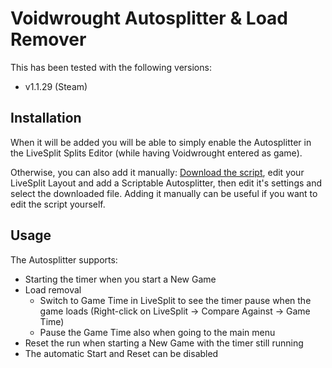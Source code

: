 # Voidwrought Autosplitter & Load Remover
This has been tested with the following versions:

* v1.1.29 (Steam)

## Installation

When it will be added you will be able to simply enable the Autosplitter in the LiveSplit Splits Editor (while having Voidwrought entered as game).

Otherwise, you can also add it manually: [Download the script](), edit your LiveSplit Layout and add a Scriptable Autosplitter, then edit it's settings and select the downloaded file. Adding it manually can be useful if you want to edit the script yourself.

## Usage

The Autosplitter supports:

* Starting the timer when you start a New Game
* Load removal
  * Switch to Game Time in LiveSplit to see the timer pause when the game loads (Right-click on LiveSplit -> Compare Against -> Game Time)
  * Pause the Game Time also when going to the main menu
* Reset the run when starting a New Game with the timer still running 
* The automatic Start and Reset can be disabled
